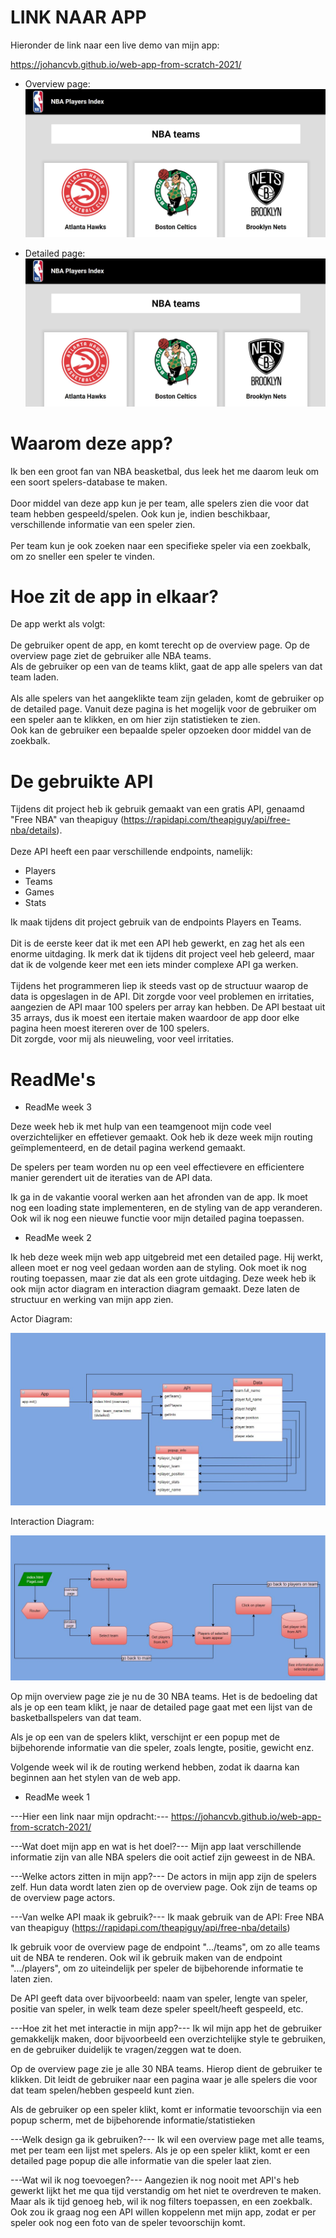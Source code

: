 # LINK NAAR APP #

Hieronder de link naar een live demo van mijn app:

https://johancvb.github.io/web-app-from-scratch-2021/

- Overview page: 
![Overview Page](https://github.com/johancvb/web-app-from-scratch-2021/blob/master/nba_app/img/overview.JPG?raw=true)

- Detailed page:
![Detailed Page](https://github.com/johancvb/web-app-from-scratch-2021/blob/master/nba_app/img/overview.JPG?raw=true)


# Waarom deze app? #

Ik ben een groot fan van NBA beasketbal, dus leek het me daarom leuk om een soort spelers-database te maken. <br><br>
Door middel van deze app kun je per team, alle spelers zien die voor dat team hebben gespeeld/spelen. Ook kun je, indien beschikbaar, verschillende informatie van een speler zien. <br><br>
Per team kun je ook zoeken naar een specifieke speler via een zoekbalk, om zo sneller een speler te vinden. 

# Hoe zit de app in elkaar? #

De app werkt als volgt:
<br><br>
De gebruiker opent de app, en komt terecht op de overview page.
Op de overview page ziet de gebruiker alle NBA teams. <br>
Als de gebruiker op een van de teams klikt, gaat de app alle spelers van dat team laden. <br><br>
Als alle spelers van het aangeklikte team zijn geladen, komt de gebruiker op de detailed page. Vanuit deze pagina is het mogelijk voor de gebruiker om een speler aan te klikken, en om hier zijn statistieken te zien. <br>
Ook kan de gebruiker een bepaalde speler opzoeken door middel van de zoekbalk.

# De gebruikte API #

Tijdens dit project heb ik gebruik gemaakt van een gratis API, genaamd "Free NBA" van theapiguy (https://rapidapi.com/theapiguy/api/free-nba/details). 
<br><br>
Deze API heeft een paar verschillende endpoints, namelijk:
- Players
- Teams
- Games
- Stats

Ik maak tijdens dit project gebruik van de endpoints Players en Teams.<br><br>
Dit is de eerste keer dat ik met een API heb gewerkt, en zag het als een enorme uitdaging. Ik merk dat ik tijdens dit project veel heb geleerd, maar dat ik de volgende keer met een iets minder complexe API ga werken.<br><br>
Tijdens het programmeren liep ik steeds vast op de structuur waarop de data is opgeslagen in de API. Dit zorgde voor veel problemen en irritaties, aangezien de API maar 100 spelers per array kan hebben. De API bestaat uit 35 arrays, dus ik moest een itertaie maken waardoor de app door elke pagina heen moest itereren over de 100 spelers.<br>
Dit zorgde, voor mij als nieuweling, voor veel irritaties.

# ReadMe's #
- ReadMe week 3 

Deze week heb ik met hulp van een teamgenoot mijn code veel overzichtelijker en effetiever gemaakt.
Ook heb ik deze week mijn routing geïmplementeerd, en de detail pagina werkend gemaakt.

De spelers per team worden nu op een veel effectievere en efficientere manier gerendert uit de iteraties
van de API data.

Ik ga in de vakantie vooral werken aan het afronden van de app. Ik moet nog een loading state implementeren,
en de styling van de app veranderen. Ook wil ik nog een nieuwe functie voor mijn detailed pagina toepassen.

- ReadMe week 2 

Ik heb deze week mijn web app uitgebreid met een detailed page.
Hij werkt, alleen moet er nog veel gedaan worden aan de styling. Ook moet ik nog routing toepassen, maar zie dat als een grote uitdaging.
Deze week heb ik ook mijn actor diagram en interaction diagram gemaakt. Deze laten de structuur en werking van mijn app zien.

Actor Diagram:

![Actor diagram](https://github.com/johancvb/web-app-from-scratch-2021/blob/master/nba_app/img/actor_diagram.JPG?raw=true)

Interaction Diagram:

![Interaction diagram](https://github.com/johancvb/web-app-from-scratch-2021/blob/master/nba_app/img/interaction_diagram.JPG?raw=true)

Op mijn overview page zie je nu de 30 NBA teams. Het is de bedoeling dat als je op een team klikt, 
je naar de detailed page gaat met een lijst van de basketballspelers van dat team. 

Als je op een van de spelers klikt, verschijnt er een popup met de bijbehorende informatie van die speler, zoals lengte, positie, gewicht enz.

Volgende week wil ik de routing werkend hebben, zodat ik daarna kan beginnen aan het stylen van de web app.



- ReadMe week 1 

---Hier een link naar mijn opdracht:---
https://johancvb.github.io/web-app-from-scratch-2021/

---Wat doet mijn app en wat is het doel?---
Mijn app laat verschillende informatie zijn van alle NBA spelers die ooit actief zijn geweest in de NBA.

---Welke actors zitten in mijn app?---
De actors in mijn app zijn de spelers zelf. Hun data wordt laten zien op de overview page.
Ook zijn de teams op de overview page actors.

---Van welke API maak ik gebruik?---
Ik maak gebruik van de API: Free NBA van theapiguy (https://rapidapi.com/theapiguy/api/free-nba/details)

Ik gebruik voor de overview page de endpoint ".../teams", om zo alle teams uit de NBA te renderen.
Ook wil ik gebruik maken van de endpoint ".../players", om zo uiteindelijk per speler de bijbehorende informatie te laten zien.

De API geeft data over bijvoorbeeld: naam van speler, lengte van speler, positie van speler, in welk team deze speler speelt/heeft gespeeld, etc.

---Hoe zit het met interactie in mijn app?---
Ik wil mijn app het de gebruiker gemakkelijk maken, door bijvoorbeeld een overzichtelijke style te gebruiken, en de gebruiker duidelijk te vragen/zeggen wat te doen.

Op de overview page zie je alle 30 NBA teams. Hierop dient de gebruiker te klikken.
Dit leidt de gebruiker naar een pagina waar je alle spelers die voor dat team spelen/hebben gespeeld kunt zien.

Als de gebruiker op een speler klikt, komt er informatie tevoorschijn via een popup scherm, met de bijbehorende informatie/statistieken

---Welk design ga ik gebruiken?---
Ik wil een overview page met alle teams, met per team een lijst met spelers. Als je op een speler klikt, komt er een detailed page popup die alle informatie van die speler laat zien.

---Wat wil ik nog toevoegen?---
Aangezien ik nog nooit met API's heb gewerkt lijkt het me qua tijd verstandig om het niet te overdreven te maken. 
Maar als ik tijd genoeg heb, wil ik nog filters toepassen, en een zoekbalk.
Ook zou ik graag nog een API willen koppelenn met mijn app, zodat er per speler ook nog een foto van de speler tevoorschijn komt.